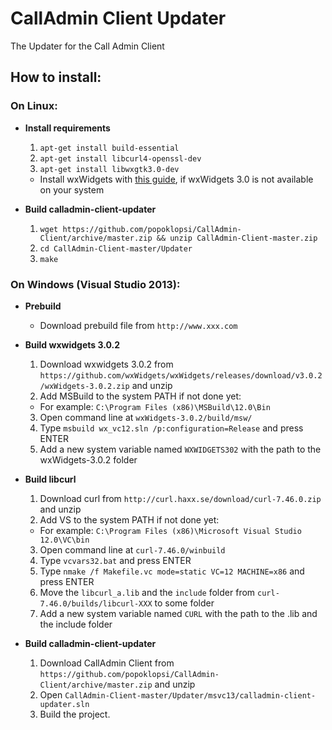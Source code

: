 CallAdmin Client Updater
==========

The Updater for the Call Admin Client

## How to install: ##

### On Linux: ###
- **Install requirements**
  1. `apt-get install build-essential`
  2. `apt-get install libcurl4-openssl-dev`
  3. `apt-get install libwxgtk3.0-dev`
    - Install wxWidgets with [this guide](https://wiki.wxwidgets.org/Compiling_and_getting_started), if wxWidgets 3.0 is not available on your system

- **Build calladmin-client-updater**
  1. `wget https://github.com/popoklopsi/CallAdmin-Client/archive/master.zip && unzip CallAdmin-Client-master.zip`
  2. `cd CallAdmin-Client-master/Updater`
  3. `make`

### On Windows (Visual Studio 2013): ###
- **Prebuild**
  - Download prebuild file from `http://www.xxx.com`
  
- **Build wxwidgets 3.0.2**
  1. Download wxwidgets 3.0.2 from `https://github.com/wxWidgets/wxWidgets/releases/download/v3.0.2/wxWidgets-3.0.2.zip` and unzip
  2. Add MSBuild to the system PATH if not done yet:
    - For example: `C:\Program Files (x86)\MSBuild\12.0\Bin` 
  3. Open command line at `wxWidgets-3.0.2/build/msw/`
  4. Type `msbuild wx_vc12.sln /p:configuration=Release` and press ENTER
  5. Add a new system variable named `WXWIDGETS302` with the path to the wxWidgets-3.0.2 folder
  
- **Build libcurl**
  1. Download curl from `http://curl.haxx.se/download/curl-7.46.0.zip` and unzip
  2. Add VS to the system PATH if not done yet:
    - For example: `C:\Program Files (x86)\Microsoft Visual Studio 12.0\VC\bin` 
  3. Open command line at `curl-7.46.0/winbuild`
  4. Type `vcvars32.bat` and press ENTER
  5. Type `nmake /f Makefile.vc mode=static VC=12 MACHINE=x86` and press ENTER
  6. Move the `libcurl_a.lib` and the `include` folder from `curl-7.46.0/builds/libcurl-XXX` to some folder
  7. Add a new system variable named `CURL` with the path to the .lib and the include folder

- **Build calladmin-client-updater**
  1. Download CallAdmin Client from `https://github.com/popoklopsi/CallAdmin-Client/archive/master.zip` and unzip
  2. Open `CallAdmin-Client-master/Updater/msvc13/calladmin-client-updater.sln` 
  3. Build the project.